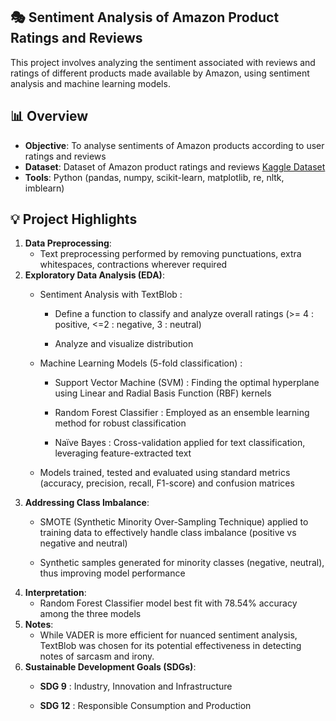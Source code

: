 ## 🎭 Sentiment Analysis of Amazon Product Ratings and Reviews
This project involves analyzing the sentiment associated with reviews and ratings of different products made available by Amazon, using sentiment analysis and machine learning models.

## 📊 Overview

* **Objective**: To analyse sentiments of Amazon products according to user ratings and reviews
* **Dataset**: Dataset of Amazon product ratings and reviews [Kaggle Dataset](https://www.kaggle.com/datasets/tarkkaanko/amazon/data)
* **Tools**: Python (pandas, numpy, scikit-learn, matplotlib, re, nltk, imblearn)

## 💡 Project Highlights

1.  **Data Preprocessing**:
    * Text preprocessing performed by removing punctuations, extra whitespaces, contractions wherever required
2.  **Exploratory Data Analysis (EDA)**:
    * Sentiment Analysis with TextBlob :
    
       * Define a function to classify and analyze overall ratings (>= 4 : positive, <=2 : negative, 3 : neutral)
    
       * Analyze and visualize distribution
    
    * Machine Learning Models (5-fold classification) :
    
      * Support Vector Machine (SVM) : Finding the optimal hyperplane using Linear and Radial Basis Function (RBF) kernels
    
      * Random Forest Classifier : Employed as an ensemble learning method for robust classification
    
      * Naïve Bayes : Cross-validation applied for text classification, leveraging feature-extracted text
    
    * Models trained, tested and evaluated using standard metrics (accuracy, precision, recall, F1-score) and confusion matrices
3.  **Addressing Class Imbalance**:
    * SMOTE (Synthetic Minority Over-Sampling Technique) applied to training data to effectively handle class imbalance (positive vs negative and neutral)
   
    * Synthetic samples generated for minority classes (negative, neutral), thus improving model performance
4.  **Interpretation**:
    * Random Forest Classifier model best fit with 78.54% accuracy among the three models
5.  **Notes**:
    * While VADER is more efficient for nuanced sentiment analysis, TextBlob was chosen for its potential effectiveness in detecting notes of sarcasm and irony.
6.  **Sustainable Development Goals (SDGs)**:
    * **SDG 9** : Industry, Innovation and Infrastructure
   
    * **SDG 12** : Responsible Consumption and Production 
